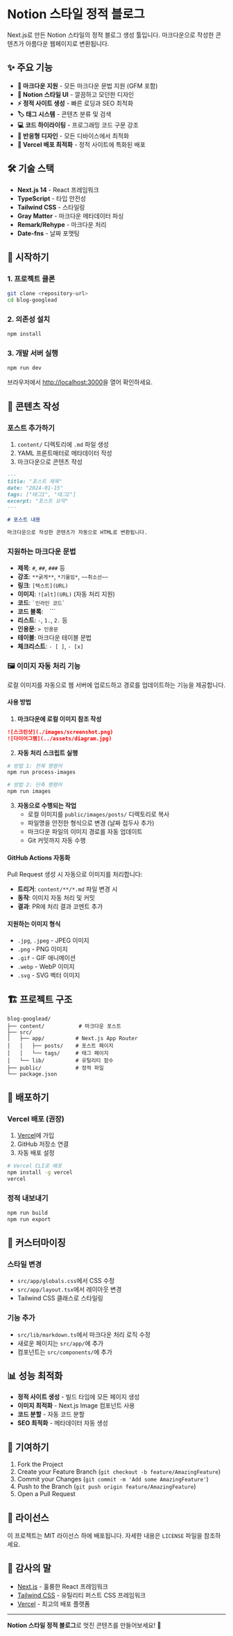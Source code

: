 # Notion 스타일 정적 블로그

Next.js로 만든 Notion 스타일의 정적 블로그 생성 툴입니다. 마크다운으로 작성한 콘텐츠가 아름다운 웹페이지로 변환됩니다.

## ✨ 주요 기능

- **📝 마크다운 지원** - 모든 마크다운 문법 지원 (GFM 포함)
- **🎨 Notion 스타일 UI** - 깔끔하고 모던한 디자인
- **⚡ 정적 사이트 생성** - 빠른 로딩과 SEO 최적화
- **🏷️ 태그 시스템** - 콘텐츠 분류 및 검색
- **💻 코드 하이라이팅** - 프로그래밍 코드 구문 강조
- **📱 반응형 디자인** - 모든 디바이스에서 최적화
- **🚀 Vercel 배포 최적화** - 정적 사이트에 특화된 배포

## 🛠️ 기술 스택

- **Next.js 14** - React 프레임워크
- **TypeScript** - 타입 안전성
- **Tailwind CSS** - 스타일링
- **Gray Matter** - 마크다운 메타데이터 파싱
- **Remark/Rehype** - 마크다운 처리
- **Date-fns** - 날짜 포맷팅

## 🚀 시작하기

### 1. 프로젝트 클론
```bash
git clone <repository-url>
cd blog-googlead
```

### 2. 의존성 설치
```bash
npm install
```

### 3. 개발 서버 실행
```bash
npm run dev
```

브라우저에서 [http://localhost:3000](http://localhost:3000)을 열어 확인하세요.

## 📝 콘텐츠 작성

### 포스트 추가하기

1. `content/` 디렉토리에 `.md` 파일 생성
2. YAML 프론트매터로 메타데이터 작성
3. 마크다운으로 콘텐츠 작성

```markdown
---
title: "포스트 제목"
date: "2024-01-15"
tags: ["태그1", "태그2"]
excerpt: "포스트 요약"
---

# 포스트 내용

마크다운으로 작성한 콘텐츠가 자동으로 HTML로 변환됩니다.
```

### 지원하는 마크다운 문법

- **제목**: `#`, `##`, `###` 등
- **강조**: `**굵게**`, `*기울임*`, `~~취소선~~`
- **링크**: `[텍스트](URL)`
- **이미지**: `![alt](URL)` (자동 처리 지원)
- **코드**: `` `인라인 코드` ``
- **코드 블록**: ``` ``` ```
- **리스트**: `-`, `1.`, `2.` 등
- **인용문**: `> 인용문`
- **테이블**: 마크다운 테이블 문법
- **체크리스트**: `- [ ]`, `- [x]`

### 🖼️ 이미지 자동 처리 기능

로컬 이미지를 자동으로 웹 서버에 업로드하고 경로를 업데이트하는 기능을 제공합니다.

#### 사용 방법

1. **마크다운에 로컬 이미지 참조 작성**
```markdown
![스크린샷](./images/screenshot.png)
![다이어그램](../assets/diagram.jpg)
```

2. **자동 처리 스크립트 실행**
```bash
# 방법 1: 전체 명령어
npm run process-images

# 방법 2: 단축 명령어
npm run images
```

3. **자동으로 수행되는 작업**
   - 로컬 이미지를 `public/images/posts/` 디렉토리로 복사
   - 파일명을 안전한 형식으로 변경 (날짜 접두사 추가)
   - 마크다운 파일의 이미지 경로를 자동 업데이트
   - Git 커밋까지 자동 수행

#### GitHub Actions 자동화

Pull Request 생성 시 자동으로 이미지를 처리합니다:

- **트리거**: `content/**/*.md` 파일 변경 시
- **동작**: 이미지 자동 처리 및 커밋
- **결과**: PR에 처리 결과 코멘트 추가

#### 지원하는 이미지 형식

- `.jpg`, `.jpeg` - JPEG 이미지
- `.png` - PNG 이미지  
- `.gif` - GIF 애니메이션
- `.webp` - WebP 이미지
- `.svg` - SVG 벡터 이미지

## 🏗️ 프로젝트 구조

```
blog-googlead/
├── content/           # 마크다운 포스트
├── src/
│   ├── app/          # Next.js App Router
│   │   ├── posts/    # 포스트 페이지
│   │   └── tags/     # 태그 페이지
│   └── lib/          # 유틸리티 함수
├── public/           # 정적 파일
└── package.json
```

## 🚀 배포하기

### Vercel 배포 (권장)

1. [Vercel](https://vercel.com)에 가입
2. GitHub 저장소 연결
3. 자동 배포 설정

```bash
# Vercel CLI로 배포
npm install -g vercel
vercel
```

### 정적 내보내기

```bash
npm run build
npm run export
```

## 🎨 커스터마이징

### 스타일 변경

- `src/app/globals.css`에서 CSS 수정
- `src/app/layout.tsx`에서 레이아웃 변경
- Tailwind CSS 클래스로 스타일링

### 기능 추가

- `src/lib/markdown.ts`에서 마크다운 처리 로직 수정
- 새로운 페이지는 `src/app/`에 추가
- 컴포넌트는 `src/components/`에 추가

## 📊 성능 최적화

- **정적 사이트 생성** - 빌드 타임에 모든 페이지 생성
- **이미지 최적화** - Next.js Image 컴포넌트 사용
- **코드 분할** - 자동 코드 분할
- **SEO 최적화** - 메타데이터 자동 생성

## 🤝 기여하기

1. Fork the Project
2. Create your Feature Branch (`git checkout -b feature/AmazingFeature`)
3. Commit your Changes (`git commit -m 'Add some AmazingFeature'`)
4. Push to the Branch (`git push origin feature/AmazingFeature`)
5. Open a Pull Request

## 📄 라이선스

이 프로젝트는 MIT 라이선스 하에 배포됩니다. 자세한 내용은 `LICENSE` 파일을 참조하세요.

## 🙏 감사의 말

- [Next.js](https://nextjs.org/) - 훌륭한 React 프레임워크
- [Tailwind CSS](https://tailwindcss.com/) - 유틸리티 퍼스트 CSS 프레임워크
- [Vercel](https://vercel.com/) - 최고의 배포 플랫폼

---

**Notion 스타일 정적 블로그**로 멋진 콘텐츠를 만들어보세요! 🚀

